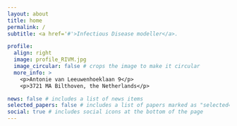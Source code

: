 ```yaml
---
layout: about
title: home
permalink: /
subtitle: <a href='#'>Infectious Disease modeller</a>.

profile:
  align: right
  image: profile_RIVM.jpg
  image_circular: false # crops the image to make it circular
  more_info: >
    <p>Antonie van Leeuwenhoeklaan 9</p>
    <p>3721 MA Bilthoven, the Netherlands</p>

news: false # includes a list of news items
selected_papers: false # includes a list of papers marked as "selected={true}"
social: true # includes social icons at the bottom of the page
---
```

